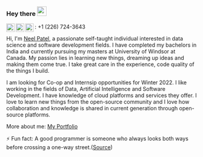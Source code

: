 ### Hey there <img src="https://media.giphy.com/media/hvRJCLFzcasrR4ia7z/giphy.gif" width="25px">

<a href="https://www.linkedin.com/in/neel-patel1998/">
  <img align="left" alt="Neel's LinkedIn" width="22px" src="https://raw.githubusercontent.com/peterthehan/peterthehan/master/assets/linkedin.svg" />
</a>
<a href="mailto:patel8s1@uwindsor.ca">
  <img align="left" alt="patel8s1@uwindsor.ca" width="22px" src="https://img.icons8.com/fluency/48/000000/mail.png"/>
</a>
<img align="left" alt="+12267243643" width="22px" src="https://img.icons8.com/emoji/48/000000/mobile-phone.png"/>
: +1 (226) 724-3643 

Hi, I'm [Neel Patel](https://neelpatel1998.github.io/), a passionate self-taught individual interested in data science and software development fields. I have completed my bachelors in India and currently pursuing my masters at University of Windsor at Canada. My passion lies in learning new things, dreaming up ideas and making them come true. I take great care in the experience, code quality of the things I build.

I am looking for Co-op and Internsip opportunities for Winter 2022. I like working in the fields of Data, Artificial Intelligence and Software Development. I have knowledge of cloud platforms and services they offer. I love to learn new things from the open-source community and I love how collaboration and knowledge is shared in current generation through open-source platforms.

More about me: [My Portfolio](https://neelpatel1998.github.io/)

⚡ Fun fact: A good programmer is someone who always looks both ways before crossing a one-way street.([Source](https://devrant.com/rants/1008388/a-good-programmer-is-someone-who-always-looks-both-ways-before-crossing-a-one-wa))



